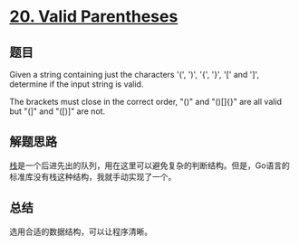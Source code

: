 # [20. Valid Parentheses](https://leetcode.com/problems/valid-parentheses/)

## 题目

Given a string containing just the characters '(', ')', '{', '}', '[' and ']', determine if the input string is valid.

The brackets must close in the correct order, "()" and "()[]{}" are all valid but "(]" and "([)]" are not.

## 解题思路

[栈](https://zh.wikipedia.org/wiki/%E5%A0%86%E6%A0%88)是一个后进先出的队列，用在这里可以避免复杂的判断结构。但是，Go语言的标准库没有栈这种结构，我就手动实现了一个。

## 总结

选用合适的数据结构，可以让程序清晰。